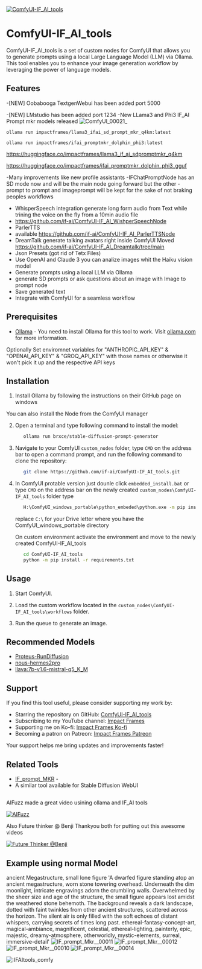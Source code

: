 [![ComfyUI-IF_AI_tools](https://img.youtube.com/vi/QAnapTWnawU/0.jpg)](https://youtu.be/QAnapTWnawU?si=Uomv_NXT2n2Mg9rG)

# ComfyUI-IF_AI_tools

ComfyUI-IF_AI_tools is a set of custom nodes for ComfyUI that allows you to generate prompts using a local Large Language Model (LLM) via Ollama. 
This tool enables you to enhance your image generation workflow by leveraging the power of language models.

## Features
-[NEW] Oobabooga TextgenWebui has been added port 5000

-[NEW] LMstudio has been added port 1234
-New LLama3 and Phi3 IF_AI Prompt mkr models released
![ComfyUI_00021_](https://github.com/if-ai/ComfyUI-IF_AI_tools/assets/21185218/fac9fb38-66ac-431b-8ef9-b0fee5d0e5dc)

`ollama run impactframes/llama3_ifai_sd_prompt_mkr_q4km:latest`

`ollama run impactframes/ifai_promptmkr_dolphin_phi3:latest`

https://huggingface.co/impactframes/llama3_if_ai_sdpromptmkr_q4km

https://huggingface.co/impactframes/ifai_promptmkr_dolphin_phi3_gguf

-Many improvements like new profile assistants 
-IFChatPromptNode has an SD mode now and will be the main node going forward but the other 
-prompt to prompt and imageprompt will be kept for the sake of not braking peoples workflows 

- WhisperSpeech integration generate long form audio from Text while trining the voice on the fly from a 10min audio file
- https://github.com/if-ai/ComfyUI-IF_AI_WishperSpeechNode
- ParlerTTS
- available https://github.com/if-ai/ComfyUI-IF_AI_ParlerTTSNode
- DreamTalk generate talking avatars right inside ComfyUI
  Moved https://github.com/if-ai/ComfyUI-IF_AI_Dreamtalk/tree/main
- Json Presets (got rid of Tetx Files)
- Use OpenAI and Claude 3 you can analize images whit the Haiku vision model
- Generate prompts using a local LLM via Ollama
- generate SD prompts or ask questions about an image with Image to prompt node
- Save generated text
- Integrate with ComfyUI for a seamless workflow

## Prerequisites
- [Ollama](https://github.com/ollama/ollama/releases) - You need to install Ollama for this tool to work. Visit [ollama.com](https://ollama.com) for more information.

Optionally Set enviromnet variables for "ANTHROPIC_API_KEY" & "OPENAI_API_KEY" & "GROQ_API_KEY" with those names or otherwise it won't pick it up and the respective API keys 


## Installation
1. Install Ollama by following the instructions on their GitHub page on windows 

You can also install the Node from the ComfyUI manager 

2. Open a terminal and type following command to install the model:
   ```bash
      ollama run brxce/stable-diffusion-prompt-generator
      ```
   
4. Navigate to your ComfyUI `custom_nodes` folder, type `CMD` on the address bar to open a command prompt,
   and run the following command to clone the repository:
   ```bash
      git clone https://github.com/if-ai/ComfyUI-IF_AI_tools.git
      ```
   
5. In ComfyUI protable version just dounle click `embedded_install.bat` or  type `CMD` on the address bar on the newly created `custom_nodes\ComfyUI-IF_AI_tools` folder type 
   ```bash
      H:\ComfyUI_windows_portable\python_embeded\python.exe -m pip install -r requirements.txt
      ```
   replace `C:\` for your Drive letter where you have the ComfyUI_windows_portable directory

   On custom environment activate the environment and move to the newly created ComfyUI-IF_AI_tools
   ```bash
      cd ComfyUI-IF_AI_tools
      python -m pip install -r requirements.txt
      ```
   
## Usage
1. Start ComfyUI.

2. Load the custom workflow located in the `custom_nodes\ComfyUI-IF_AI_tools\workflows` folder.

3. Run the queue to generate an image.

## Recommended Models
- [Proteus-RunDiffusion](https://huggingface.co/dataautogpt3/Proteus-RunDiffusion)
- [nous-hermes2pro](https://ollama.com/adrienbrault/nous-hermes2pro)
- [llava:7b-v1.6-mistral-q5_K_M](https://ollama.com/library/llava:7b-v1.6-mistral-q5_K_M)

## Support
If you find this tool useful, please consider supporting my work by:
- Starring the repository on GitHub: [ComfyUI-IF_AI_tools](https://github.com/if-ai/ComfyUI-IF_AI_tools)
- Subscribing to my YouTube channel: [Impact Frames](https://youtube.com/@impactframes?si=DrBu3tOAC2-YbEvc)
- Supporting me on Ko-fi: [Impact Frames Ko-fi](https://ko-fi.com/impactframes)
- Becoming a patron on Patreon: [Impact Frames Patreon](https://patreon.com/ImpactFrames)

Your support helps me bring updates and improvements faster!

## Related Tools
- [IF_prompt_MKR](https://github.com/if-ai/IF_prompt_MKR) -
-  A similar tool available for Stable Diffusion WebUI

##
AIFuzz made a great video usining ollama and IF_AI tools 

[![AIFuzz](https://img.youtube.com/vi/nZx5g3TGsNc/0.jpg)](https://youtu.be/nZx5g3TGsNc?si=DFIqFuPoyKY1qJ2n)

Also Future thinker @ Benji Thankyou both for putting out this awesome videos

[![Future Thinker @Benji](https://img.youtube.com/vi/EQZWyn9eCFE/0.jpg)](https://youtu.be/EQZWyn9eCFE?si=jgC28GL7bwFWj_sK)


## Example using normal Model
ancient Megastructure, small lone figure 
'A dwarfed figure standing atop an ancient megastructure, worn stone towering overhead. Underneath the dim moonlight, intricate engravings adorn the crumbling walls. Overwhelmed by the sheer size and age of the structure, the small figure appears lost amidst the weathered stone behemoth. The background reveals a dark landscape, dotted with faint twinkles from other ancient structures, scattered across the horizon. The silent air is only filled with the soft echoes of distant whispers, carrying secrets of times long past. ethereal-fantasy-concept-art, magical-ambiance, magnificent, celestial, ethereal-lighting, painterly, epic, majestic, dreamy-atmosphere, otherworldly, mystic-elements, surreal, immersive-detail'
![_IF_prompt_Mkr__00011_](https://github.com/if-ai/ComfyUI-IF_AI_tools/assets/21185218/08dde522-f541-49f4-aa6b-e0653f13aa52)
![_IF_prompt_Mkr__00012_](https://github.com/if-ai/ComfyUI-IF_AI_tools/assets/21185218/ec3ef715-fbe6-4ba0-80f8-00bf10f56f7b)
![_IF_prompt_Mkr__00010_](https://github.com/if-ai/ComfyUI-IF_AI_tools/assets/21185218/e4dc671b-8eea-47f3-84ef-876e5938e120)
![_IF_prompt_Mkr__00014_](https://github.com/if-ai/ComfyUI-IF_AI_tools/assets/21185218/d0b436cd-c4a8-41a2-83ad-34d8c50bb39b)


<img src="https://count.getloli.com/get/@IFAItools_comfy?theme=moebooru" alt=":IFAItools_comfy" />




